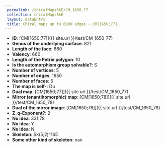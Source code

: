 ```yaml
--- 
 permalink: /chiralMaps6kE/CM_1650_77 
 collection: chiralMaps6kE
 layout: dataEntry
 title: Chiral maps up to 6000 edges - CM[1650;77]
---
```


- **ID**: [CM[1650;77]]({{ site.url }}/test/CM_1650_77)
- **Genus of the underlying surface**: 821
- **Length of the face**: 660
- **Valency**: 660
- **Length of the Petrie polygon**: 10
- **Is the automorphism group solvable?**: S
- **Number of vertices**: 5
- **Number of edges**: 1650
- **Number of faces**: 5
- **The map is self-**: Du
- **Dual map**: [CM[1650;77]]({{ site.url }}/test/CM_1650_77)
- **Mirror (enantihomorphic) map**: [CM[1650;78]]({{ site.url }}/test/CM_1650_78)
- **Dual of the mirror image**: [CM[1650;78]]({{ site.url }}/test/CM_1650_78)
- **Z_q-Exponent?**: 2
- **No idea**:  331:78
- **No idea**: Y
- **No idea**: N
- **Skeleton**: Sk(5;2)^165
- **Some other kind of skeleton**: nan
